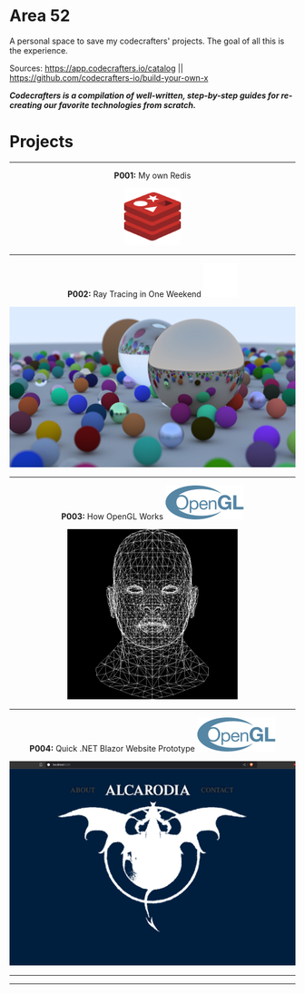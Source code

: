 # Area 52

A personal space to save my codecrafters' projects. The goal of all this is the experience.

Sources: https://app.codecrafters.io/catalog   ||   https://github.com/codecrafters-io/build-your-own-x

***Codecrafters is a compilation of well-written, step-by-step guides for re-creating our favorite technologies from scratch.***

# Projects

<center>

---

**P001:** My own Redis

<img src=".image/README/redis.svg" alt="My own Redis" width="100" height="100">

---

**P002:** Ray Tracing in One Weekend ![Ray Tracing Image](.image/README/raytracing.svg)

<img src="raytracing-one-weekend/final_result.jpeg" alt="Raytracing in one weekend">

---

**P003:** How OpenGL Works ![Ray Tracing Image](.image/README/opengl.svg)

<img src="how-opengl-works/output.jpg" alt="Lesson 02" width=300>

---

**P004:** Quick .NET Blazor Website Prototype  ![Ray Tracing Image](.image/README/opengl.svg)

<img src=".image/README/blazor-web.png" alt="Lesson 02" width=800>

---

---
